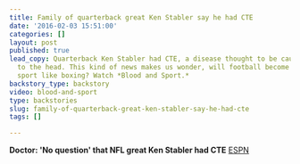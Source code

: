 ```yaml
---
title: Family of quarterback great Ken Stabler say he had CTE
date: '2016-02-03 15:51:00'
categories: []
layout: post
published: true
lead_copy: Quarterback Ken Stabler had CTE, a disease thought to be caused by blows
  to the head. This kind of news makes us wonder, will football become more of a fringe
  sport like boxing? Watch *Blood and Sport.*
backstory_type: backstory
video: blood-and-sport
type: backstories
slug: family-of-quarterback-great-ken-stabler-say-he-had-cte
tags: []

---
```

**Doctor: 'No question' that NFL great Ken Stabler had CTE**
[ESPN](http://espn.go.com/espn/otl/story/_/id/14703416/outside-lines-nfl-great-ken-stabler-diagnosed-cte-death)

